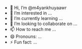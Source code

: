 - 👋 Hi, I’m @m4yankhuyaawr
- 👀 I’m interested in ...
- 🌱 I’m currently learning ...
- 💞️ I’m looking to collaborate on ...
- 📫 How to reach me ...
- 😄 Pronouns: ...
- ⚡ Fun fact: ...

<!---
m4yankhuyaawr/m4yankhuyaawr is a ✨ special ✨ repository because its `README.md` (this file) appears on your GitHub profile.
You can click the Preview link to take a look at your changes.
--->
